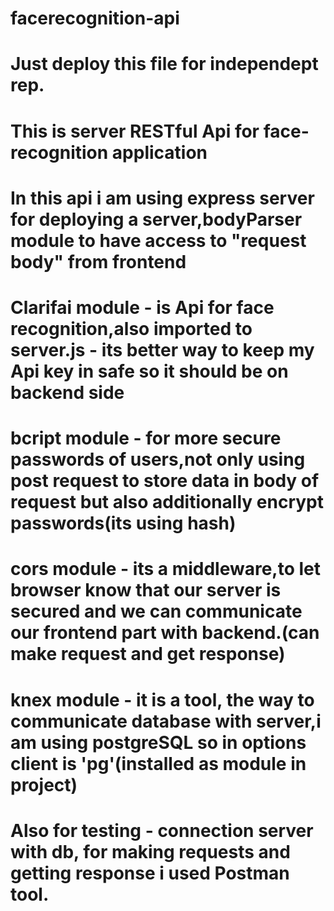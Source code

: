 # facerecognition-api
# Just deploy this file for independept rep.
# This is server RESTful Api for face-recognition application 
# In this api i am using express server for deploying a server,bodyParser module to have access to "request body" from frontend
# Clarifai module - is Api for face recognition,also imported to server.js -  its better way to keep my Api key in safe so it should be on backend side
# bcript module - for more secure passwords of users,not only using post request to store data in body of request but also additionally encrypt passwords(its using hash)
# cors module - its a middleware,to let browser know that our server is secured and we can communicate our frontend part with backend.(can make request and get response)
# knex module - it is a tool, the way to communicate database with server,i am using postgreSQL so in options client is 'pg'(installed as module in project)
# Also for testing - connection server with db, for making requests and getting response i used Postman tool. 
